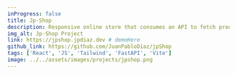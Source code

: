 ```yaml
---
inProgress: false
title: Jp·Shop
description: Responsive online store that consumes an API to fetch products. Features include a sign in, product filtering, skeleton screens, and pagination
img_alt: Jp·Shop Project
link: https://jpshop.jpdiaz.dev # demoHere
github_link: https://github.com/JuanPabloDiaz/jpShop
tags: ['React', 'JS', 'Tailwind', 'FastAPI', 'Vite']
image: ../../assets/images/projects/jpshop.png
---
```

